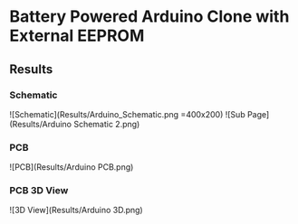 # Battery Powered Arduino Clone with External EEPROM

## Results
### Schematic
![Schematic](Results/Arduino_Schematic.png =400x200)
![Sub Page] (Results/Arduino Schematic 2.png)

### PCB 
![PCB](Results/Arduino PCB.png)

### PCB 3D View
![3D View](Results/Arduino 3D.png)
